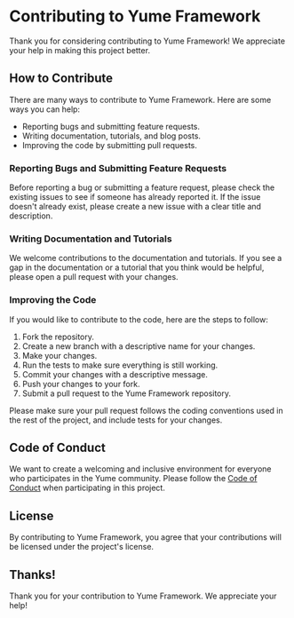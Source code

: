 # Contributing to Yume Framework

Thank you for considering contributing to Yume Framework! We appreciate your help in making this project better.

## How to Contribute

There are many ways to contribute to Yume Framework. Here are some ways you can help:

- Reporting bugs and submitting feature requests.
- Writing documentation, tutorials, and blog posts.
- Improving the code by submitting pull requests.

### Reporting Bugs and Submitting Feature Requests

Before reporting a bug or submitting a feature request, please check the existing issues to see if someone has already reported it. If the issue doesn't already exist, please create a new issue with a clear title and description.

### Writing Documentation and Tutorials

We welcome contributions to the documentation and tutorials. If you see a gap in the documentation or a tutorial that you think would be helpful, please open a pull request with your changes.

### Improving the Code

If you would like to contribute to the code, here are the steps to follow:

1. Fork the repository.
2. Create a new branch with a descriptive name for your changes.
3. Make your changes.
4. Run the tests to make sure everything is still working.
5. Commit your changes with a descriptive message.
6. Push your changes to your fork.
7. Submit a pull request to the Yume Framework repository.

Please make sure your pull request follows the coding conventions used in the rest of the project, and include tests for your changes.

## Code of Conduct

We want to create a welcoming and inclusive environment for everyone who participates in the Yume community. Please follow the [Code of Conduct](https://github.com/yfure/framework/blob/main/CONDUCT.md) when participating in this project.

## License

By contributing to Yume Framework, you agree that your contributions will be licensed under the project's license.

## Thanks!

Thank you for your contribution to Yume Framework. We appreciate your help!
